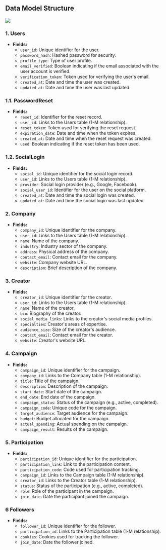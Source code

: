 
## Data Model Structure

<img src="./images/data_model.png" />

### 1. Users
- **Fields:**
  - `user_id`: Unique identifier for the user.
  - `password_hash`: Hashed password for security.
  - `profile_type`: Type of user profile.
  - `email_verified`: Boolean indicating if the email associated with the user account is verified.
  - `verification_token`: Token used for verifying the user's email.
  - `created_at`: Date and time the user was created.
  - `updated_at`: Date and time the user was last updated.

### 1.1. PasswordReset
- **Fields:**
  - `reset_id`: Identifier for the reset record.
  - `user_id`: Links to the Users table (1-M relationship).
  - `reset_token`: Token used for verifying the reset request.
  - `expiration_date`: Date and time when the token expires.
  - `created_at`: Date and time when the reset request was created.
  - `used`: Boolean indicating if the reset token has been used.

### 1.2. SocialLogin
- **Fields:**
  - `social_id`: Unique identifier for the social login record.
  - `user_id`: Links to the Users table (1-M relationship).
  - `provider`: Social login provider (e.g., Google, Facebook).
  - `social_user_id`: Identifier for the user on the social platform.
  - `created_at`: Date and time the social login was created.
  - `updated_at`: Date and time the social login was last updated.



### 2. Company
- **Fields:**
  - `company_id`: Unique identifier for the company.
  - `user_id`: Links to the Users table (1-M relationship).
  - `name`: Name of the company.
  - `industry`: Industry sector of the company.
  - `address`: Physical address of the company.
  - `contact_email`: Contact email for the company.
  - `website`: Company website URL.
  - `description`: Brief description of the company.

### 3. Creator
- **Fields:**
  - `creator_id`: Unique identifier for the creator.
  - `user_id`: Links to the Users table (1-M relationship).
  - `name`: Name of the creator.
  - `bio`: Biography of the creator.
  - `social_media_links`: Links to the creator's social media profiles.
  - `specialties`: Creator's areas of expertise.
  - `audience_size`: Size of the creator's audience.
  - `contact_email`: Contact email for the creator.
  - `website`: Creator's website URL.

### 4. Campaign
- **Fields:**
  - `campaign_id`: Unique identifier for the campaign.
  - `company_id`: Links to the Company table (1-M relationship).
  - `title`: Title of the campaign.
  - `description`: Description of the campaign.
  - `start_date`: Start date of the campaign.
  - `end_date`: End date of the campaign.
  - `campaign_status`: Status of the campaign (e.g., active, completed).
  - `campaign_code`: Unique code for the campaign.
  - `target_audience`: Target audience for the campaign.
  - `budget`: Budget allocated for the campaign.
  - `actual_spending`: Actual spending on the campaign.
  - `campaign_result`: Results of the campaign.

### 5. Participation
- **Fields:**
  - `participation_id`: Unique identifier for the participation.
  - `participation_link`: Link to the participation content.
  - `participation_code`: Code used for participation tracking.
  - `campaign_id`: Links to the Campaign table (1-M relationship).
  - `creator_id`: Links to the Creator table (1-M relationship).
  - `status`: Status of the participation (e.g., active, completed).
  - `role`: Role of the participant in the campaign.
  - `join_date`: Date the participant joined the campaign.


### 6 Followers
- **Fields:**
  - `follower_id`: Unique identifier for the follower.
  - `participation_id`: Links to the Participation table (1-M relationship).
  - `cookies`: Cookies used for tracking the follower.
  - `join_date`: Date the follower joined.
